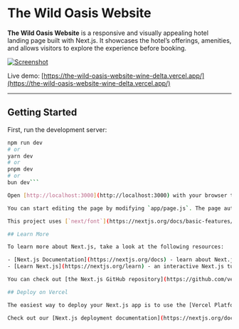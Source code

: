 # The Wild Oasis Website

**The Wild Oasis Website** is a responsive and visually appealing hotel landing page built with Next.js. It showcases the hotel’s offerings, amenities, and allows visitors to explore the experience before booking.

[![Screenshot](https://github.com/user-attachments/assets/bed30a67-9759-4bc6-92ad-721b3a33b611)](https://the-wild-oasis-website-wine-delta.vercel.app/)

Live demo: [https://the-wild-oasis-website-wine-delta.vercel.app/](https://the-wild-oasis-website-wine-delta.vercel.app/)

---

## Getting Started

First, run the development server:

```bash
npm run dev
# or
yarn dev
# or
pnpm dev
# or
bun dev```

Open [http://localhost:3000](http://localhost:3000) with your browser to see the result.

You can start editing the page by modifying `app/page.js`. The page auto-updates as you edit the file.

This project uses [`next/font`](https://nextjs.org/docs/basic-features/font-optimization) to automatically optimize and load Inter, a custom Google Font.

## Learn More

To learn more about Next.js, take a look at the following resources:

- [Next.js Documentation](https://nextjs.org/docs) - learn about Next.js features and API.
- [Learn Next.js](https://nextjs.org/learn) - an interactive Next.js tutorial.

You can check out [the Next.js GitHub repository](https://github.com/vercel/next.js/) - your feedback and contributions are welcome!

## Deploy on Vercel

The easiest way to deploy your Next.js app is to use the [Vercel Platform](https://vercel.com/new?utm_medium=default-template&filter=next.js&utm_source=create-next-app&utm_campaign=create-next-app-readme) from the creators of Next.js.

Check out our [Next.js deployment documentation](https://nextjs.org/docs/deployment) for more details.
